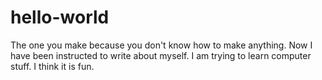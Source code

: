 # hello-world
The one you make because you don't know how to make anything.
Now I have been instructed to write about myself. 
I am trying to learn computer stuff. I think it is fun. 
